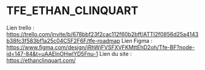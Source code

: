 # TFE_ETHAN_CLINQUART
Lien trello : https://trello.com/invite/b/678bbf23f2cac112f60b2bff/ATTI2f0856d25a4143b38fc3f583bf1a25c04C5F2F6F/tfe-roadmap
Lien Figma : https://www.figma.com/design/iRhWjFVSFXVFKMttEhD2oh/Tfe-BF?node-id=147-84&t=uAAElnOHwlYD5Fnu-1
Lien du site : https://ethanclinquart.com/

